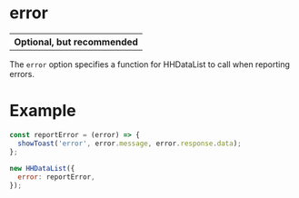 # error

<table class="options-table"><tr><th>Optional, but recommended</th></tr></table>

The `error` option specifies a function for HHDataList to call when reporting errors.

# Example

``` js nonum
const reportError = (error) => {
  showToast('error', error.message, error.response.data);
};
 
new HHDataList({
  error: reportError,
});
```
